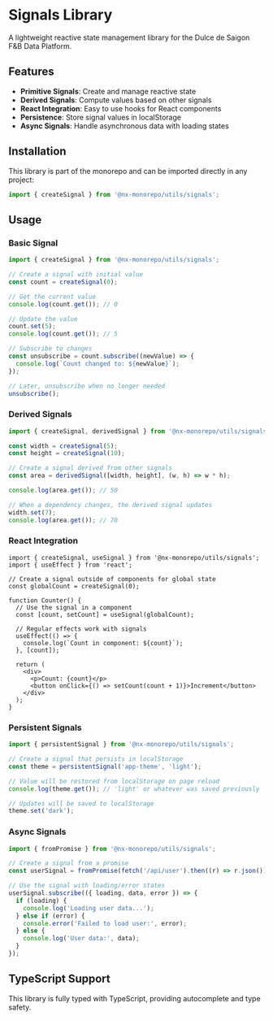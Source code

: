 # Signals Library

A lightweight reactive state management library for the Dulce de Saigon F&B Data Platform.

## Features

- **Primitive Signals**: Create and manage reactive state
- **Derived Signals**: Compute values based on other signals
- **React Integration**: Easy to use hooks for React components
- **Persistence**: Store signal values in localStorage
- **Async Signals**: Handle asynchronous data with loading states

## Installation

This library is part of the monorepo and can be imported directly in any project:

```typescript
import { createSignal } from '@nx-monorepo/utils/signals';
```

## Usage

### Basic Signal

```typescript
import { createSignal } from '@nx-monorepo/utils/signals';

// Create a signal with initial value
const count = createSignal(0);

// Get the current value
console.log(count.get()); // 0

// Update the value
count.set(5);
console.log(count.get()); // 5

// Subscribe to changes
const unsubscribe = count.subscribe((newValue) => {
  console.log(`Count changed to: ${newValue}`);
});

// Later, unsubscribe when no longer needed
unsubscribe();
```

### Derived Signals

```typescript
import { createSignal, derivedSignal } from '@nx-monorepo/utils/signals';

const width = createSignal(5);
const height = createSignal(10);

// Create a signal derived from other signals
const area = derivedSignal([width, height], (w, h) => w * h);

console.log(area.get()); // 50

// When a dependency changes, the derived signal updates
width.set(7);
console.log(area.get()); // 70
```

### React Integration

```tsx
import { createSignal, useSignal } from '@nx-monorepo/utils/signals';
import { useEffect } from 'react';

// Create a signal outside of components for global state
const globalCount = createSignal(0);

function Counter() {
  // Use the signal in a component
  const [count, setCount] = useSignal(globalCount);

  // Regular effects work with signals
  useEffect(() => {
    console.log(`Count in component: ${count}`);
  }, [count]);

  return (
    <div>
      <p>Count: {count}</p>
      <button onClick={() => setCount(count + 1)}>Increment</button>
    </div>
  );
}
```

### Persistent Signals

```typescript
import { persistentSignal } from '@nx-monorepo/utils/signals';

// Create a signal that persists in localStorage
const theme = persistentSignal('app-theme', 'light');

// Value will be restored from localStorage on page reload
console.log(theme.get()); // 'light' or whatever was saved previously

// Updates will be saved to localStorage
theme.set('dark');
```

### Async Signals

```typescript
import { fromPromise } from '@nx-monorepo/utils/signals';

// Create a signal from a promise
const userSignal = fromPromise(fetch('/api/user').then((r) => r.json()));

// Use the signal with loading/error states
userSignal.subscribe(({ loading, data, error }) => {
  if (loading) {
    console.log('Loading user data...');
  } else if (error) {
    console.error('Failed to load user:', error);
  } else {
    console.log('User data:', data);
  }
});
```

## TypeScript Support

This library is fully typed with TypeScript, providing autocomplete and type safety.
